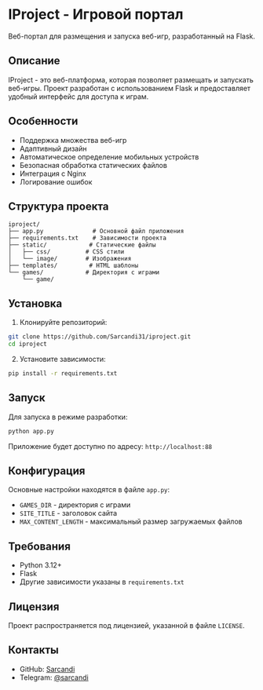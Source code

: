 # IProject - Игровой портал

Веб-портал для размещения и запуска веб-игр, разработанный на Flask.

## Описание

IProject - это веб-платформа, которая позволяет размещать и запускать веб-игры. Проект разработан с использованием Flask и предоставляет удобный интерфейс для доступа к играм.

## Особенности

- Поддержка множества веб-игр
- Адаптивный дизайн
- Автоматическое определение мобильных устройств
- Безопасная обработка статических файлов
- Интеграция с Nginx
- Логирование ошибок

## Структура проекта

```
iproject/
├── app.py              # Основной файл приложения
├── requirements.txt    # Зависимости проекта
├── static/            # Статические файлы
│   ├── css/          # CSS стили
│   └── image/        # Изображения
├── templates/         # HTML шаблоны
└── games/            # Директория с играми
    └── game/
```

## Установка

1. Клонируйте репозиторий:

```bash
git clone https://github.com/Sarcandi31/iproject.git
cd iproject
```

2. Установите зависимости:

```bash
pip install -r requirements.txt
```

## Запуск

Для запуска в режиме разработки:

```bash
python app.py
```

Приложение будет доступно по адресу: `http://localhost:88`

## Конфигурация

Основные настройки находятся в файле `app.py`:

- `GAMES_DIR` - директория с играми
- `SITE_TITLE` - заголовок сайта
- `MAX_CONTENT_LENGTH` - максимальный размер загружаемых файлов

## Требования

- Python 3.12+
- Flask
- Другие зависимости указаны в `requirements.txt`

## Лицензия

Проект распространяется под лицензией, указанной в файле `LICENSE`.

## Контакты

- GitHub: [Sarcandi](https://github.com/Sarcandi)
- Telegram: [@sarcandi](https://t.me/sarcandi)
